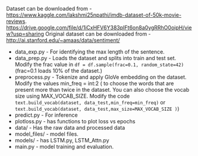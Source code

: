 Dataset can be downloaded from - 
https://www.kaggle.com/lakshmi25npathi/imdb-dataset-of-50k-movie-reviews. 
https://drive.google.com/file/d/1iCxHFV6Y383pIFt6on8a0ygRRhO0oipH/view?usp=sharing
Original dataset can be downloaded from - http://ai.stanford.edu/~amaas/data/sentiment/


* data_exp.py - For identifying the max length of the sentence.
* data_prep.py - Loads the dataset and splits into train and test set.
    Modify the frac value in `df = df.sample(frac=0.1, random_state=42)` (frac=0.1 loads 10% of the dataset.)
* preprocess.py - Tokenize and apply GloVe embedding on the dataset.
    Modify the values min_freq = int:2 ( to choose the words that are present more than twice in the dataset. You can also choose the vocab size using MAX_VOCAB_SIZE. Modify the code `text.build_vocab(dataset, data_test,min_freq=min_freq)` or `text.build_vocab(dataset, data_test,max_size=MAX_VOCAB_SIZE )`)
* predict.py - For inference 
* plotloss.py - has functions to plot loss vs epochs
* data/ - Has the raw data and processed data
* model_files/ - model files.
* models/ - has LSTM.py, LSTM_Attn.py
* main.py - model training and evaluation.

